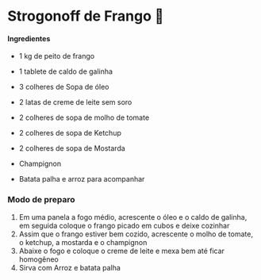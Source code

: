 # Strogonoff de Frango :chicken:

#### Ingredientes

- 1 kg de peito de frango

- 1 tablete de caldo de galinha

- 3 colheres de Sopa de óleo

- 2 latas de creme de leite sem soro

- 2 colheres de sopa de molho de tomate

- 2 colheres de sopa de Ketchup

- 2 colheres de sopa de Mostarda 

- Champignon

- Batata palha e arroz para acompanhar

### Modo de preparo

1. Em uma panela a fogo médio, acrescente o óleo e o caldo de galinha, em seguida coloque o frango picado em cubos e deixe cozinhar
2. Assim que o frango estiver bem cozido, acrescente o molho de tomate, o ketchup, a mostarda e o champignon
3. Abaixe o fogo e coloque o creme de leite e mexa bem até ficar homogêneo
4. Sirva com Arroz e batata palha

